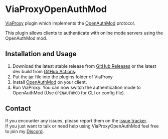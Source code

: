 # ViaProxyOpenAuthMod
[ViaProxy](https://github.com/RaphiMC/ViaProxy) plugin which implements the [OpenAuthMod](https://github.com/RaphiMC/OpenAuthMod) protocol.

This plugin allows clients to authenticate with online mode servers using the OpenAuthMod mod.

## Installation and Usage
1. Download the latest stable release from [GitHub Releases](https://github.com/ViaVersionAddons/ViaProxyOpenAuthMod/releases/latest) or the latest dev build from [GitHub Actions](https://github.com/ViaVersionAddons/ViaProxyOpenAuthMod/actions/workflows/build.yml).
2. Put the jar file into the plugins folder of ViaProxy
3. Install [OpenAuthMod](https://modrinth.com/mod/openauthmod) on your client.
4. Run ViaProxy. You can now switch the authentication mode to OpenAuthMod (Use `OPENAUTHMOD` for CLI or config file).

## Contact
If you encounter any issues, please report them on the
[issue tracker](https://github.com/ViaVersionAddons/ViaProxyOpenAuthMod/issues).  
If you just want to talk or need help using ViaProxyOpenAuthMod feel free to join my
[Discord](https://discord.gg/dCzT9XHEWu).
